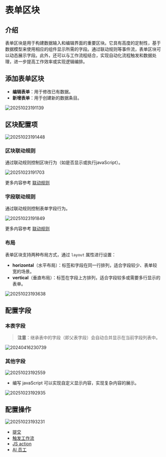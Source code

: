 # 表单区块

## 介绍

表单区块是用于构建数据输入和编辑界面的重要区块。它具有高度的定制性，基于数据模型来使用相应的组件显示所需的字段。通过联动规则等事件流，表单区块可以动态展示字段。此外，还可以与工作流程结合，实现自动化流程触发和数据处理，进一步提高工作效率或实现逻辑编排。

## 添加表单区块

- **编辑表单**：用于修改已有数据。
- **新增表单**：用于创建新的数据条目。

![20251023191139](https://static-docs.nocobase.com/20251023191139.png)

## 区块配置项

![20251023191448](https://static-docs.nocobase.com/20251023191448.png)

<!-- ![20240416220148](https://static-docs.nocobase.com/20240416220148.png) -->

### 区块联动规则

通过联动规则控制区块行为（如是否显示或执行javaScript）。

![20251023191703](https://static-docs.nocobase.com/20251023191703.png)

更多内容参考 [联动规则](/handbook/ui/blocks/linkage-rule)

### 字段联动规则

通过联动规则控制表单字段行为。

![20251023191849](https://static-docs.nocobase.com/20251023191849.png)

更多内容参考 [联动规则](/handbook/ui/blocks/linkage-rule)

### 布局

表单区块支持两种布局方式，通过 `layout` 属性进行设置：

- **horizontal**（水平布局）：标签和字段在同一行排列，适合字段较少、表单较宽的场景。
- **vertical**（垂直布局）：标签在字段上方排列，适合字段较多或需要多行显示的表单。

![20251023193638](https://static-docs.nocobase.com/20251023193638.png)

## 配置字段

### 本表字段

> **注意**：继承表中的字段（即父表字段）会自动合并显示在当前字段列表中。

![20240416230739](https://static-docs.nocobase.com/20240416230739.png)

### 其他字段

![20251023192559](https://static-docs.nocobase.com/20251023192559.png)

- 编写 javaScript 可以实现自定义显示内容，实现复杂内容的展示。

![20251023192935](https://static-docs.nocobase.com/20251023192935.png)

## 配置操作

![20251023193231](https://static-docs.nocobase.com/20251023193231.png)

- [提交](/handbook/ui/actions/types/submit)
- [触发工作流](/handbook/workflow/manual/triggers/custom-action)
- [JS action ](/handbook/action-js-action)
- [AI 员工](/handbook/action-ai-employee)
